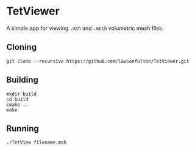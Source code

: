 # TetViewer
A simple app for viewing `.msh` and `.mesh` volumetric mesh files.

## Cloning
```
git clone --recursive https://github.com/lawsonfulton/TetViewer.git
```

## Building
```
mkdir build
cd build
cmake ..
make
```

## Running
```
./TetView filename.msh
```
